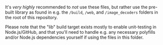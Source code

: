 It's *very highly* recommended to *not* use these files, but rather use the
pre-built library as found in e.g. the `/build`, `/web`, and `/image_decoders`
folders in the root of this repository.

Please note that the "lib" build target exists mostly to enable unit-testing in
Node.js/GitHub, and that you'll need to handle e.g. any necessary polyfills
and/or Node.js dependencies yourself if using the files in this folder.
